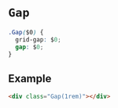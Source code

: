 # `Gap`

```css
.Gap($0) {
  grid-gap: $0;
  gap: $0;
}
```

## Example

```html
<div class="Gap(1rem)"></div>
```
